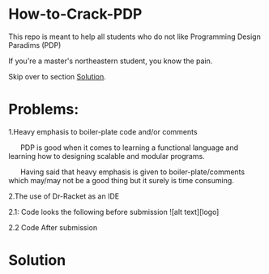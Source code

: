 # How-to-Crack-PDP
This repo is meant to help all students who do not like Programming Design Paradims (PDP)

If you're a master's northeastern student, you know the pain.

Skip over to section [Solution](#Solution).

# Problems:

1.Heavy emphasis to boiler-plate code and/or comments

&nbsp;&nbsp;&nbsp;&nbsp;&nbsp;&nbsp;PDP is good when it comes to learning a functional language and learning how to designing scalable and modular programs.

&nbsp;&nbsp;&nbsp;&nbsp;&nbsp;&nbsp;Having said that heavy emphasis is given to boiler-plate/comments which may/may not be a good thing but it surely is time consuming.

2.The use of Dr-Racket as an IDE

2.1: Code looks the following before submission
![alt text][logo]

2.2 Code After submission


# <a name="Solution"></a>Solution



[beforeSubmission]: https://github.com/aravind-kumar/How-to-Crack-PDP/blob/master/images/no%20syntax%20coloring.png

[afterSubmission]:  https://github.com/aravind-kumar/How-to-Crack-PDP/blob/master/images/after%20submission.png









